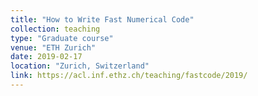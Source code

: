 ```yaml
---
title: "How to Write Fast Numerical Code"
collection: teaching
type: "Graduate course"
venue: "ETH Zurich"
date: 2019-02-17
location: "Zurich, Switzerland"
link: https://acl.inf.ethz.ch/teaching/fastcode/2019/
---
```

